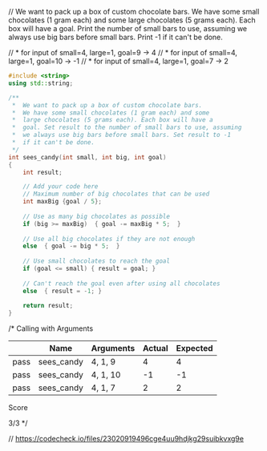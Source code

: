 // We want to pack up a box of custom chocolate bars. We have some small chocolates (1 gram each) and some large chocolates (5 grams each). Each box will have a goal. Print the number of small bars to use, assuming we always use big bars before small bars. Print -1 if it can't be done.

// * for input of small=4, large=1, goal=9 → 4
// * for input of small=4, large=1, goal=10 → -1
// * for input of small=4, large=1, goal=7 → 2

```cpp
#include <string>
using std::string;

/**
 *  We want to pack up a box of custom chocolate bars. 
 *  We have some small chocolates (1 gram each) and some 
 *  large chocolates (5 grams each). Each box will have a 
 *  goal. Set result to the number of small bars to use, assuming 
 *  we always use big bars before small bars. Set result to -1 
 *  if it can't be done. 
 */
int sees_candy(int small, int big, int goal)
{
    int result;

    // Add your code here
    // Maximum number of big chocolates that can be used
    int maxBig {goal / 5}; 
    
    // Use as many big chocolates as possible
    if (big >= maxBig)  { goal -= maxBig * 5;  }
    
    // Use all big chocolates if they are not enough
    else  { goal -= big * 5;  }
    
    // Use small chocolates to reach the goal
    if (goal <= small) { result = goal; }
    
    // Can't reach the goal even after using all chocolates
    else  { result = -1; }
    
    return result;
}
```

/*
Calling with Arguments

| |Name|Arguments|Actual|Expected|
|---|---|---|---|---|
|pass|sees_candy|4, 1, 9|4|4|
|pass|sees_candy|4, 1, 10|-1|-1|
|pass|sees_candy|4, 1, 7|2|2|

Score

3/3
\*/

// https://codecheck.io/files/23020919496cge4uu9hdjkg29suibkvxg9e